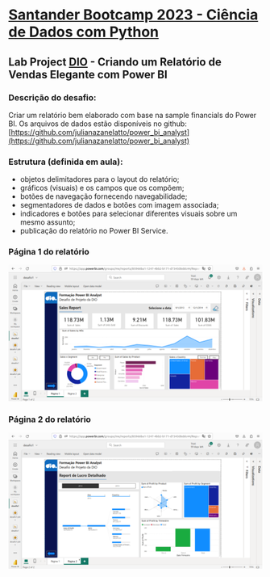 # [Santander Bootcamp 2023 - Ciência de Dados com Python](https://web.dio.me/track/71477949-f762-43c6-9bf2-9cf3d7f61d4a?tab=about)

## Lab Project [DIO](dio.me/) - Criando um Relatório de Vendas Elegante com Power BI

### Descrição do desafio: 
Criar um relatório bem elaborado com base na sample financials do Power BI. Os arquivos de dados estão disponíveis no github: 
[https://github.com/julianazanelatto/power_bi_analyst](https://github.com/julianazanelatto/power_bi_analyst) 

### Estrutura (definida em aula): 

- objetos delimitadores para o layout do relatório;
- gráficos (visuais) e os campos que os compõem;
- botões de navegação fornecendo navegabilidade;
- segmentadores de dados e botões com imagem associada; 
- indicadores e botões para selecionar diferentes visuais sobre um mesmo assunto;
- publicação do relatório no Power BI Service.

### Página 1 do relatório

<img src="/images/page1.png">

### Página 2 do relatório

<img src="/images/page2.png">

